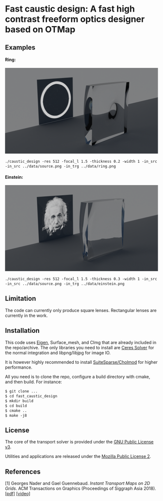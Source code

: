 # Fast caustic design: A fast high contrast freeform optics designer based on OTMap

## Examples

#### Ring:
![ring simulation](data/ring_sim.png)

```
./caustic_design -res 512 -focal_l 1.5 -thickness 0.2 -width 1 -in_src -in_src ../data/source.png -in_trg ../data/ring.png
```

#### Einstein:
![einstein simulation](data/einstein_sim.png)

```
./caustic_design -res 512 -focal_l 1.5 -thickness 0.3 -width 1 -in_src -in_src ../data/source.png -in_trg ../data/einstein.png
```

## Limitation
The code can currently only produce square lenses. Rectangular lenses are currently in the work.

## Installation

This code uses [Eigen](https://eigen.tuxfamily.org), Surface_mesh, and CImg that are already included in the repo/archive.
The only libraries you need to install are [Ceres Solver](http://ceres-solver.org/) for the normal integration and libpng/libjpg for image IO.

It is however highly recommended to install [SuiteSparse/Cholmod](http://faculty.cse.tamu.edu/davis/suitesparse.html) for higher performance.

All you need is to clone the repo, configure a build directory with cmake, and then build.
For instance:

````
$ git clone ...
$ cd fast_caustic_design
$ mkdir build
$ cd build
$ cmake ..
$ make -j8
````

## License

The core of the transport solver is provided under the [GNU Public License v3](https://www.gnu.org/licenses/gpl-3.0.html).

Utilities and applications are released under the [Mozilla Public License 2](https://www.mozilla.org/en-US/MPL/2.0/).

## References

[1] Georges Nader and Gael Guennebaud. _Instant Transport Maps on 2D Grids_. ACM Transactions on Graphics (Proceedings of Siggraph Asia 2018). [[pdf]](https://hal.inria.fr/hal-01884157) [[video]](https://www.youtube.com/watch?v=Ofz4-reJQRk)
